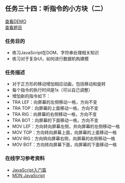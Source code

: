## 任务三十四：听指令的小方块（二）
[查看DEMO](https://rawgit.com/cjlalala/2016-IFE/master/phase02/task34/task34-2.html)<br>
[查看题目](http://ife.baidu.com/2016/task/detail?taskId=34)

### 任务目的
* 练习JavaScript在DOM、字符串处理相关知识
* 练习对于复杂UI，如何进行数据机构建模

### 任务描述
* 对于正方形的移动增加相应动画，包括移动和旋转
* 每个指令的执行时间是1s（可以自己调整）
* 增加新的指令如下：
* TRA LEF：向屏幕的左侧移动一格，方向不变
* TRA TOP：向屏幕的上面移动一格，方向不变
* TRA RIG：向屏幕的右侧移动一格，方向不变
* TRA BOT：向屏幕的下面移动一格，方向不变
* MOV LEF：方向转向屏幕左侧，并向屏幕的左侧移动一格
* MOV TOP：方向转向屏幕上面，向屏幕的上面移动一格
* MOV RIG：方向转向屏幕右侧，向屏幕的右侧移动一格
* MOV BOT：方向转向屏幕下面，向屏幕的下面移动一格

### 在线学习参考资料
* [JavaScript入门篇](http://www.imooc.com/view/36)
* [MDN JavaScript](https://developer.mozilla.org/zh-CN/docs/Web/JavaScript)
